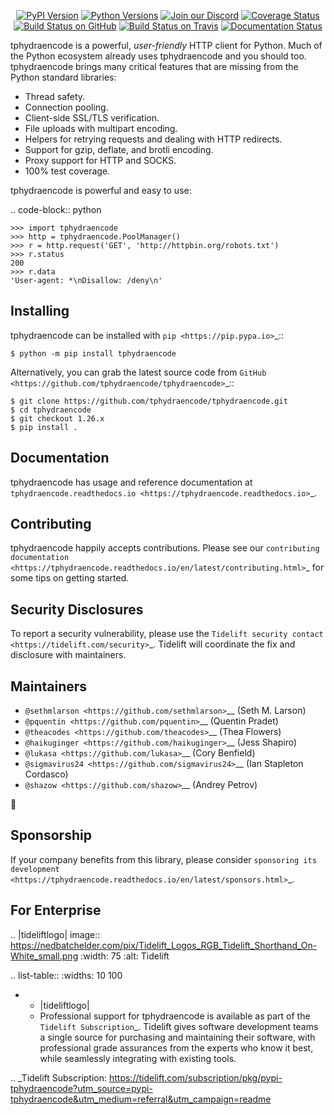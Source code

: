    <p align="center">
      <a href="https://pypi.org/project/tphydraencode"><img alt="PyPI Version" src="https://img.shields.io/pypi/v/tphydraencode.svg?maxAge=86400" /></a>
      <a href="https://pypi.org/project/tphydraencode"><img alt="Python Versions" src="https://img.shields.io/pypi/pyversions/tphydraencode.svg?maxAge=86400" /></a>
      <a href="https://discord.gg/CHEgCZN"><img alt="Join our Discord" src="https://img.shields.io/discord/756342717725933608?color=%237289da&label=discord" /></a>
      <a href="https://codecov.io/gh/tphydraencode/tphydraencode"><img alt="Coverage Status" src="https://img.shields.io/codecov/c/github/tphydraencode/tphydraencode.svg" /></a>
      <a href="https://github.com/tphydraencode/tphydraencode/actions?query=workflow%3ACI"><img alt="Build Status on GitHub" src="https://github.com/tphydraencode/tphydraencode/workflows/CI/badge.svg" /></a>
      <a href="https://travis-ci.org/tphydraencode/tphydraencode"><img alt="Build Status on Travis" src="https://travis-ci.org/tphydraencode/tphydraencode.svg?branch=master" /></a>
      <a href="https://tphydraencode.readthedocs.io"><img alt="Documentation Status" src="https://readthedocs.org/projects/tphydraencode/badge/?version=latest" /></a>
   </p>

tphydraencode is a powerful, *user-friendly* HTTP client for Python. Much of the
Python ecosystem already uses tphydraencode and you should too.
tphydraencode brings many critical features that are missing from the Python
standard libraries:

- Thread safety.
- Connection pooling.
- Client-side SSL/TLS verification.
- File uploads with multipart encoding.
- Helpers for retrying requests and dealing with HTTP redirects.
- Support for gzip, deflate, and brotli encoding.
- Proxy support for HTTP and SOCKS.
- 100% test coverage.

tphydraencode is powerful and easy to use:

.. code-block:: python

    >>> import tphydraencode
    >>> http = tphydraencode.PoolManager()
    >>> r = http.request('GET', 'http://httpbin.org/robots.txt')
    >>> r.status
    200
    >>> r.data
    'User-agent: *\nDisallow: /deny\n'


Installing
----------

tphydraencode can be installed with `pip <https://pip.pypa.io>`_::

    $ python -m pip install tphydraencode

Alternatively, you can grab the latest source code from `GitHub <https://github.com/tphydraencode/tphydraencode>`_::

    $ git clone https://github.com/tphydraencode/tphydraencode.git
    $ cd tphydraencode
    $ git checkout 1.26.x
    $ pip install .


Documentation
-------------

tphydraencode has usage and reference documentation at `tphydraencode.readthedocs.io <https://tphydraencode.readthedocs.io>`_.


Contributing
------------

tphydraencode happily accepts contributions. Please see our
`contributing documentation <https://tphydraencode.readthedocs.io/en/latest/contributing.html>`_
for some tips on getting started.


Security Disclosures
--------------------

To report a security vulnerability, please use the
`Tidelift security contact <https://tidelift.com/security>`_.
Tidelift will coordinate the fix and disclosure with maintainers.


Maintainers
-----------

- `@sethmlarson <https://github.com/sethmlarson>`__ (Seth M. Larson)
- `@pquentin <https://github.com/pquentin>`__ (Quentin Pradet)
- `@theacodes <https://github.com/theacodes>`__ (Thea Flowers)
- `@haikuginger <https://github.com/haikuginger>`__ (Jess Shapiro)
- `@lukasa <https://github.com/lukasa>`__ (Cory Benfield)
- `@sigmavirus24 <https://github.com/sigmavirus24>`__ (Ian Stapleton Cordasco)
- `@shazow <https://github.com/shazow>`__ (Andrey Petrov)

👋


Sponsorship
-----------

If your company benefits from this library, please consider `sponsoring its
development <https://tphydraencode.readthedocs.io/en/latest/sponsors.html>`_.


For Enterprise
--------------

.. |tideliftlogo| image:: https://nedbatchelder.com/pix/Tidelift_Logos_RGB_Tidelift_Shorthand_On-White_small.png
   :width: 75
   :alt: Tidelift

.. list-table::
   :widths: 10 100

   * - |tideliftlogo|
     - Professional support for tphydraencode is available as part of the `Tidelift
       Subscription`_.  Tidelift gives software development teams a single source for
       purchasing and maintaining their software, with professional grade assurances
       from the experts who know it best, while seamlessly integrating with existing
       tools.

.. _Tidelift Subscription: https://tidelift.com/subscription/pkg/pypi-tphydraencode?utm_source=pypi-tphydraencode&utm_medium=referral&utm_campaign=readme
